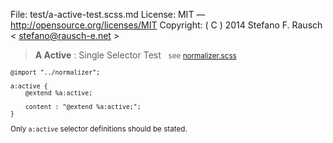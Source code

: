 File:      test/a-active-test.scss.md
License:   MIT — http://opensource.org/licenses/MIT
Copyright: ( C ) 2014 Stefano F. Rausch < stefano@rausch-e.net >

> **A Active** : Single Selector Test  
> <small> see [normalizer.scss](../_normalizer.scss.md) </smalll>

    @import "../normalizer";

    a:active {
        @extend %a:active;

        content : "@extend %a:active;";
    }

Only `a:active` selector definitions should be stated.

